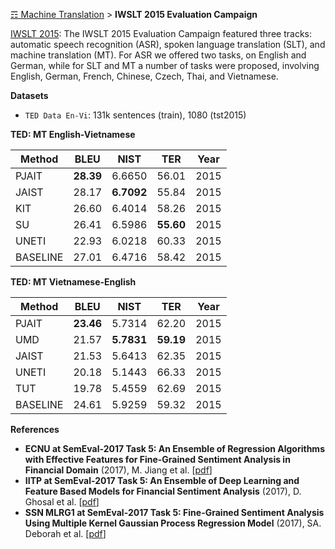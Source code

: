 [☶ Machine Translation](https://github.com/magizbox/underthesea/wiki/Vietnamese-NLP-SOTA#machine-translation) > **IWSLT 2015 Evaluation Campaign**

[IWSLT 2015](http://workshop2015.iwslt.org/): The IWSLT 2015 Evaluation Campaign featured three tracks: automatic speech recognition (ASR), spoken language translation (SLT), and machine translation (MT). For ASR we offered two tasks, on English and German, while for SLT and MT a number of tasks were proposed, involving English, German, French, Chinese, Czech, Thai, and Vietnamese.

**Datasets**

* `TED Data En-Vi`: 131k sentences (train), 1080 (tst2015) 

**TED: MT English-Vietnamese**

| Method    | BLEU   | NIST    | TER   | Year |
|-----------|--------|---------|-------|------|
| PJAIT     | **28.39**  | 6.6650  | 56.01 | 2015 |
| JAIST     | 28.17  | **6.7092**  | 55.84 | 2015 |
| KIT       | 26.60  | 6.4014  | 58.26 | 2015 |
| SU        | 26.41  | 6.5986  | **55.60** | 2015 |
| UNETI     | 22.93  | 6.0218  | 60.33 | 2015 |
| BASELINE  | 27.01  | 6.4716  | 58.42 | 2015 |

**TED: MT Vietnamese-English**

| Method    | BLEU   | NIST    | TER   | Year |
|-----------|--------|---------|-------|------|
| PJAIT     | **23.46**  | 5.7314  | 62.20 | 2015 |
| UMD       | 21.57  | **5.7831**  | **59.19** | 2015 |
| JAIST     | 21.53  | 5.6413  | 62.35 | 2015 |
| UNETI     | 20.18  | 5.1443  | 66.33 | 2015 |
| TUT       | 19.78  | 5.4559  | 62.69 | 2015 |
| BASELINE  | 24.61  | 5.9259  | 59.32 | 2015 |

**References**

* **ECNU at SemEval-2017 Task 5: An Ensemble of Regression Algorithms with Effective Features for Fine-Grained Sentiment Analysis in Financial Domain** (2017), M. Jiang et al. [[pdf](http://nlp.arizona.edu/SemEval-2017/pdf/SemEval152.pdf)]
* **IITP at SemEval-2017 Task 5: An Ensemble of Deep Learning and Feature Based Models for Financial Sentiment Analysis** (2017), D. Ghosal et al. [[pdf](http://nlp.arizona.edu/SemEval-2017/pdf/SemEval152.pdf)]
* **SSN MLRG1 at SemEval-2017 Task 5: Fine-Grained Sentiment Analysis Using Multiple Kernel Gaussian Process Regression Model** (2017), SA. Deborah et al. [[pdf](http://nlp.arizona.edu/SemEval-2017/pdf/SemEval139.pdf)]
